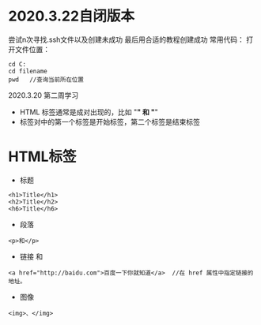 # 2020.3.22自闭版本
尝试n次寻找.ssh文件以及创建未成功
最后用合适的教程创建成功
常用代码：
打开文件位置：
```
cd C:
cd filename
pwd   //查询当前所在位置
```
2020.3.20 第二周学习
- HTML 标签通常是成对出现的，比如 "<b>" 和 "</b>"
- 标签对中的第一个标签是开始标签，第二个标签是结束标签

# HTML标签
- 标题
```
<h1>Title</h1>
<h2>Title</h2>
<h6>Title</h6>
```
- 段落
```
<p>和</p>
```
 - 链接
  <a>和</a>
```
<a href="http://baidu.com">百度一下你就知道</a>  //在 href 属性中指定链接的地址。
```
- 图像
```
<img>、</img>
```
